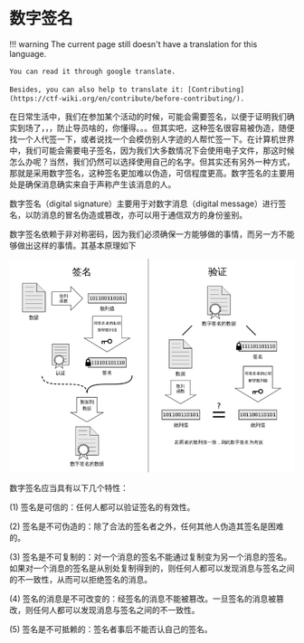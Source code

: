 # 数字签名
!!! warning
    The current page still doesn't have a translation for this language.

    You can read it through google translate.

    Besides, you can also help to translate it: [Contributing](https://ctf-wiki.org/en/contribute/before-contributing/).



在日常生活中，我们在参加某个活动的时候，可能会需要签名，以便于证明我们确实到场了，，，防止导员啥的，你懂得。。。但其实吧，这种签名很容易被伪造，随便找一个人代签一下，或者说找一个会模仿别人字迹的人帮忙签一下。在计算机世界中，我们可能会需要电子签名，因为我们大多数情况下会使用电子文件，那这时候怎么办呢？当然，我们仍然可以选择使用自己的名字。但其实还有另外一种方式，那就是采用数字签名，这种签名更加难以伪造，可信程度更高。数字签名的主要用处是确保消息确实来自于声称产生该消息的人。

数字签名（digital signature）主要用于对数字消息（digital message）进行签名，以防消息的冒名伪造或篡改，亦可以用于通信双方的身份鉴别。

数字签名依赖于非对称密码，因为我们必须确保一方能够做的事情，而另一方不能够做出这样的事情。其基本原理如下

![](./figure/Digital_Signature_diagram.png)

数字签名应当具有以下几个特性：

(1) 签名是可信的：任何人都可以验证签名的有效性。

(2) 签名是不可伪造的：除了合法的签名者之外，任何其他人伪造其签名是困难的。

(3) 签名是不可复制的：对一个消息的签名不能通过复制变为另一个消息的签名。如果对一个消息的签名是从别处复制得到的，则任何人都可以发现消息与签名之间的不一致性，从而可以拒绝签名的消息。

(4) 签名的消息是不可改变的：经签名的消息不能被篡改。一旦签名的消息被篡改，则任何人都可以发现消息与签名之间的不一致性。

(5) 签名是不可抵赖的：签名者事后不能否认自己的签名。